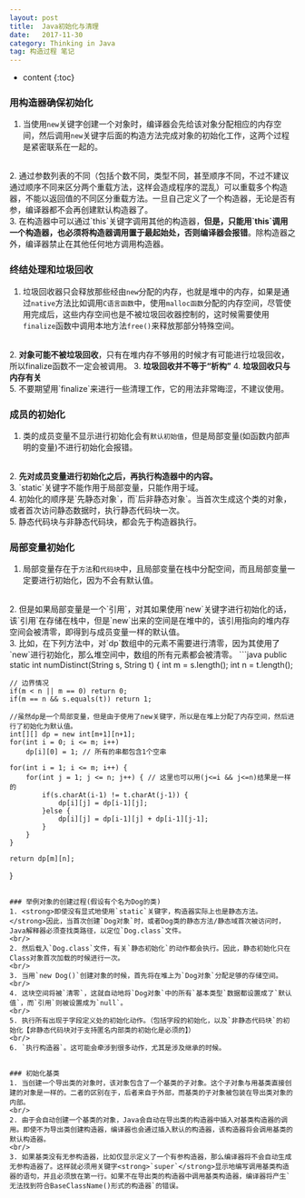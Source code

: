 ```yaml
---
layout: post
title:  Java初始化与清理
date:   2017-11-30
category: Thinking in Java
tag: 构造过程 笔记
---
```


* content
{:toc}


### 用构造器确保初始化
1. 当使用`new`关键字创建一个对象时，编译器会先给该对象分配相应的内存空间，然后调用`new`关键字后面的构造方法完成对象的初始化工作，这两个过程是紧密联系在一起的。  
<br/>
2. 通过参数列表的不同（包括个数不同，类型不同，甚至顺序不同，不过不建议通过顺序不同来区分两个重载方法，这样会造成程序的混乱）可以重载多个构造器，不能以返回值的不同区分重载方法。一旦自己定义了一个构造器，无论是否有参，编译器都不会再创建默认构造器了。  
<br/>
3. 在构造器中可以通过`this`关键字调用其他的构造器，<strong>但是，只能用`this`调用一个构造器，也必须将构造器调用置于最起始处，否则编译器会报错</strong>。除构造器之外，编译器禁止在其他任何地方调用构造器。

### 终结处理和垃圾回收
1. 垃圾回收器只会释放那些经由`new`分配的内存，也就是堆中的内存，如果是通过`native`方法比如调用`C语言函数`中，使用`malloc函数`分配的内存空间，尽管使用完成后，这些内存空间也是不被垃圾回收器控制的，这时候需要使用`finalize`函数中调用本地方法`free()`来释放那部分特殊空间。  
<br/>
2. <strong>对象可能不被垃圾回收</strong>，只有在堆内存不够用的时候才有可能进行垃圾回收，所以finalize函数不一定会被调用。  
3. <strong>垃圾回收并不等于“析构”</strong>  
4. <strong>垃圾回收只与内存有关</strong>  
<br/>
5. 不要期望用`finalize`来进行一些清理工作，它的用法非常晦涩，不建议使用。  

### 成员的初始化
1. 类的成员变量不显示进行初始化会有`默认初始值`，但是局部变量(如函数内部声明的变量)不进行初始化会报错。  
<br/>
2. <strong>先对成员变量进行初始化之后，再执行构造器中的内容。</strong>  
<br/>
3. `static`关键字不能作用于局部变量，只能作用于域。  
<br/>
4. 初始化的顺序是`先静态对象`，而`后非静态对象`。当首次生成这个类的对象，或者首次访问静态数据时，执行静态代码块一次。  
<br/>
5. 静态代码块与非静态代码块，都会先于构造器执行。

### 局部变量初始化
1. 局部变量存在于`方法`和`代码块`中，且局部变量在栈中分配空间，而且局部变量一定要进行初始化，因为不会有默认值。  
<br/>
2. 但是如果局部变量是一个`引用`，对其如果使用`new`关键字进行初始化的话，该`引用`在存储在栈中，但是`new`出来的空间是在堆中的，该引用指向的堆内存空间会被清零，即得到与成员变量一样的默认值。  
<br/>
3. 比如，在下列方法中，对`dp`数组中的元素不需要进行清零，因为其使用了`new`进行初始化，那么堆空间中，数组的所有元素都会被清零。
```java
public static int numDistinct(String s, String t) {
    int m = s.length();
    int n = t.length();
    
    // 边界情况
    if(m < n || m == 0) return 0;
    if(m == n && s.equals(t)) return 1;
    
    //虽然dp是一个局部变量，但是由于使用了new关键字，所以是在堆上分配了内存空间，然后进行了初始化为默认值。
    int[][] dp = new int[m+1][n+1]; 
    for(int i = 0; i <= m; i++)
        dp[i][0] = 1; // 所有的串都包含1个空串
    
    for(int i = 1; i <= m; i++) {
        for(int j = 1; j <= n; j++) { // 这里也可以用(j<=i && j<=n)结果是一样的
            if(s.charAt(i-1) != t.charAt(j-1)) {
                dp[i][j] = dp[i-1][j];
            }else {
                dp[i][j] = dp[i-1][j] + dp[i-1][j-1];
            }
        }
    }
    
    return dp[m][n];
}
```

### 举例对象的创建过程(假设有个名为Dog的类)
1. <strong>即使没有显式地使用`static`关键字，构造器实际上也是静态方法。</strong>因此，当首次创建`Dog对象`时，或者Dog类的静态方法/静态域首次被访问时，Java解释器必须查找类路径，以定位`Dog.class`文件。  
<br/>
2. 然后载入`Dog.class`文件，有关`静态初始化`的动作都会执行。因此，静态初始化只在Class对象首次加载的时候进行一次。  
<br/>
3. 当用`new Dog()`创建对象的时候，首先将在堆上为`Dog对象`分配足够的存储空间。  
<br/>
4. 这块空间将被`清零`，这就自动地将`Dog对象`中的所有`基本类型`数据都设置成了`默认值`，而`引用`则被设置成为`null`。  
<br/>
5. 执行所有出现于字段定义处的初始化动作。（包括字段的初始化，以及`非静态代码块`的初始化【非静态代码块对于支持匿名内部类的初始化是必须的】）  
<br/>
6. `执行构造器`。这可能会牵涉到很多动作，尤其是涉及继承的时候。


### 初始化基类
1. 当创建一个导出类的对象时，该对象包含了一个基类的子对象。这个子对象与用基类直接创建的对象是一样的。二者的区别在于，后者来自于外部，而基类的子对象被包装在导出类对象的内部。  
<br/>
2. 由于会自动创建一个基类的对象，Java会自动在导出类的构造器中插入对基类构造器的调用。即使不为导出类创建构造器，编译器也会通过插入默认的构造器，该构造器将会调用基类的默认构造器。  
<br/>
3. 如果基类没有无参构造器，比如仅显示定义了一个有参构造器，那么编译器将不会自动生成无参构造器了。这样就必须用关键字<strong>`super`</strong>显示地编写调用基类构造器的语句，并且必须放在第一行。如果不在导出类的构造器中调用基类构造器，编译器将产生`无法找到符合BaseClassName()形式的构造器`的错误。
